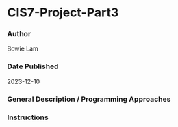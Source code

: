 # CIS7-Project-Part3

### Author
Bowie Lam

### Date Published
2023-12-10

### General Description / Programming Approaches

### Instructions
